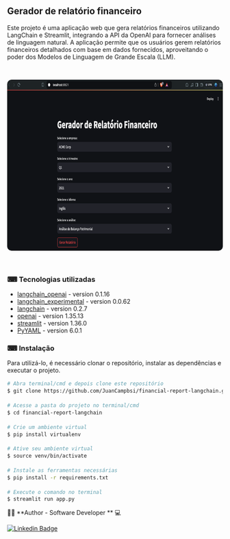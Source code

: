 ## Gerador de relatório financeiro

Este projeto é uma aplicação web que gera relatórios financeiros utilizando LangChain e Streamlit, integrando a API da OpenAI para fornecer análises de linguagem natural. A aplicação permite que os usuários gerem relatórios financeiros detalhados com base em dados fornecidos, aproveitando o poder dos Modelos de Linguagem de Grande Escala (LLM).

</br>
<p align="center">
  <kbd>
 <img width="800" style="border-radius: 10px" height="400" src="assets/report1.png" alt="Intro"> 
  </kbd>
  </br>
</p>
</br>


### ⌨ Tecnologias utilizadas

-   [langchain_openai](https://python.langchain.com/v0.2/docs/integrations/platforms/openai/) - version 0.1.16
-   [langchain_experimental](https://pypi.org/project/langchain-experimental/) - version 0.0.62
-   [langchain](https://www.langchain.com/ ) - version 0.2.7
-   [openai](https://pypi.org/project/openai/) - version 1.35.13
-   [streamlit](https://streamlit.io/) - version 1.36.0
-   [PyYAML](https://pypi.org/project/PyYAML/) - version 6.0.1
 

### ⌨ Instalação
Para utilizá-lo, é necessário clonar o repositório, instalar as dependências e executar o projeto.

```bash
# Abra terminal/cmd e depois clone este repositório
$ git clone https://github.com/JuanCampbsi/financial-report-langchain.git

# Acesse a pasta do projeto no terminal/cmd
$ cd financial-report-langchain

# Crie um ambiente virtual
$ pip install virtualenv

# Ative seu ambiente virtual
$ source venv/bin/activate

# Instale as ferramentas necessárias
$ pip install -r requirements.txt

# Execute o comando no terminal
$ streamlit run app.py                               

```

👨‍💻 **Author -  Software Developer ** 💻


[![Linkedin Badge](https://img.shields.io/badge/-Juan_Campos-blue?style=flat-square&logo=Linkedin&logoColor=white&link=https://www.linkedin.com/in/juancampos-ferreira/)](https://www.linkedin.com/in/juancampos-ferreira/) 




